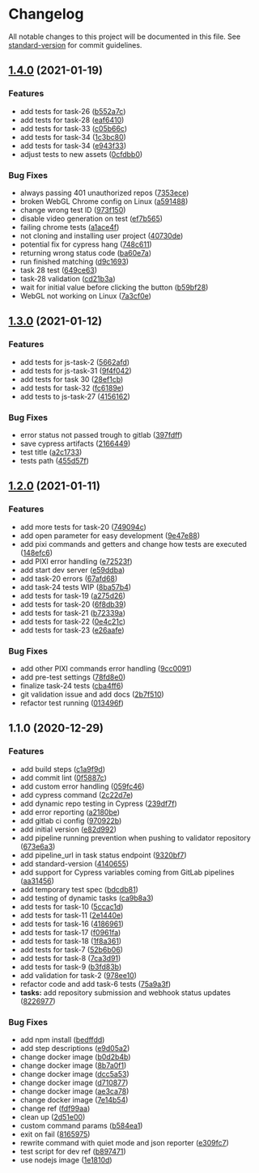 # Changelog

All notable changes to this project will be documented in this file. See [standard-version](https://github.com/conventional-changelog/standard-version) for commit guidelines.

## [1.4.0](https://gitlab.com/booost/validator/compare/v1.3.0...v1.4.0) (2021-01-19)


### Features

* add tests for task-26 ([b552a7c](https://gitlab.com/booost/validator/commit/b552a7c61f4dac53b45f852f508088c16ced5e80))
* add tests for task-28 ([eaf6410](https://gitlab.com/booost/validator/commit/eaf64105fd2eb81564381e9bf7f9668c54f5b307))
* add tests for task-33 ([c05b66c](https://gitlab.com/booost/validator/commit/c05b66cb454e9f66dc06a744a68d5ea86f1a2a8e))
* add tests for task-34 ([1c3bc80](https://gitlab.com/booost/validator/commit/1c3bc80ced849c54b4f06ab3e5db1681e9b582ac))
* add tests for task-34 ([e943f33](https://gitlab.com/booost/validator/commit/e943f3317516145146fd33497650b38455ac57c9))
* adjust tests to new assets ([0cfdbb0](https://gitlab.com/booost/validator/commit/0cfdbb0a716b204d9975cac13c50a9d760c276ac))


### Bug Fixes

* always passing 401 unauthorized repos ([7353ece](https://gitlab.com/booost/validator/commit/7353ece54a863e1854ab6ac11ae0204b1ac2f4e6))
* broken WebGL Chrome config on Linux ([a591488](https://gitlab.com/booost/validator/commit/a5914884aa9187ef721de2dc1bbd3a8f83579ea5))
* change wrong test ID ([973f150](https://gitlab.com/booost/validator/commit/973f1502f190f34d1fa993078ddc0ad1aa4f4f54))
* disable video generation on test ([ef7b565](https://gitlab.com/booost/validator/commit/ef7b5656cd9970ba102864dba1851456c99057c1))
* failing chrome tests ([a1ace4f](https://gitlab.com/booost/validator/commit/a1ace4f3da81fcdea793bfe9d6e4504394b725c6))
* not cloning and installing user project ([40730de](https://gitlab.com/booost/validator/commit/40730dea216dbeb260e14144e046d92656c69695))
* potential fix for cypress hang ([748c611](https://gitlab.com/booost/validator/commit/748c611faf25ed1d7ce9762a898492f50b3fdaab))
* returning wrong status code ([ba60e7a](https://gitlab.com/booost/validator/commit/ba60e7af08ae24b16e28c510257e4badfb435ab9))
* run finished matching ([d9c1693](https://gitlab.com/booost/validator/commit/d9c16939319d005b5ac5df275254f2ed2651809a))
* task 28 test ([649ce63](https://gitlab.com/booost/validator/commit/649ce6350c9d47a0161a68f3ba22f3bde60d1e51))
* task-28 validation ([cd21b3a](https://gitlab.com/booost/validator/commit/cd21b3ab3fdcfe83bda152554d97ec8a3fef2951))
* wait for initial value before clicking the button ([b59bf28](https://gitlab.com/booost/validator/commit/b59bf28d6b0230797847290a27c76dbd0d22eeab))
* WebGL not working on Linux ([7a3cf0e](https://gitlab.com/booost/validator/commit/7a3cf0ecb5f66c444d1be4ecefeded69d38fda12))

## [1.3.0](https://gitlab.com/booost/validator/compare/v1.2.0...v1.3.0) (2021-01-12)


### Features

* add tests for js-task-2 ([5662afd](https://gitlab.com/booost/validator/commit/5662afdc46ad5740852b334a39fe2bf7f6ae3e70))
* add tests for js-task-31 ([9f4f042](https://gitlab.com/booost/validator/commit/9f4f042d834c84bb93f952abf1959d6b9e077724))
* add tests for task 30 ([28ef1cb](https://gitlab.com/booost/validator/commit/28ef1cbffaff656e2088fde66a66cd7f4b1b34a5))
* add tests for task-32 ([fc6189e](https://gitlab.com/booost/validator/commit/fc6189ec69770d286f43fa709c48c82f8b21f1b6))
* add tests to js-task-27 ([4156162](https://gitlab.com/booost/validator/commit/41561620cac0221eb67212eac5000081e5ae8386))


### Bug Fixes

* error status not passed trough to gitlab ([397fdff](https://gitlab.com/booost/validator/commit/397fdff80c5df53b615a289257a968a3472bd008))
* save cypress artifacts ([2166449](https://gitlab.com/booost/validator/commit/216644924fbc4ea8f8fb7617537c24a81bc06457))
* test title ([a2c1733](https://gitlab.com/booost/validator/commit/a2c1733248d8297f148fa30d45d3f7cfb060cc3f))
* tests path ([455d57f](https://gitlab.com/booost/validator/commit/455d57f620347d7a1ab19d744a1174ec144055b0))

## [1.2.0](https://gitlab.com/booost/validator/compare/v1.1.0...v1.2.0) (2021-01-11)


### Features

* add more tests for task-20 ([749094c](https://gitlab.com/booost/validator/commit/749094cfb6600a8f3cd03b60309a0630fc89cec4))
* add open parameter for easy development ([9e47e88](https://gitlab.com/booost/validator/commit/9e47e8867dc31cf03cf1de44e4fc4408322455e2))
* add pixi commands and getters and change how tests are executed ([148efc6](https://gitlab.com/booost/validator/commit/148efc6ea051285d59fa861d8f7b609c58028778))
* add PIXI error handling ([e72523f](https://gitlab.com/booost/validator/commit/e72523f67299a2b7ac9e14a08fd25a92ccff0177))
* add start dev server ([e59ddba](https://gitlab.com/booost/validator/commit/e59ddbafe12a6de7c6ca15261547d4cc8f916b03))
* add task-20 errors ([67afd68](https://gitlab.com/booost/validator/commit/67afd68743d752dc198bae93066a9af80cbcd074))
* add task-24 tests WIP ([8ba57b4](https://gitlab.com/booost/validator/commit/8ba57b48d6971b28391b6c6a04afe7d1d2dac2e8))
* add tests for task-19 ([a275d26](https://gitlab.com/booost/validator/commit/a275d26d45a9e302da77c98b011e2a8ec4ba09c1))
* add tests for task-20 ([6f8db39](https://gitlab.com/booost/validator/commit/6f8db39c10eb63eb90d36151fb10ac51a4b34a79))
* add tests for task-21 ([b72339a](https://gitlab.com/booost/validator/commit/b72339a5353ab558fc35fd3c87b9a0858bcc1615))
* add tests for task-22 ([0e4c21c](https://gitlab.com/booost/validator/commit/0e4c21c846b136208a834a2ccbca301811945b75))
* add tests for task-23 ([e26aafe](https://gitlab.com/booost/validator/commit/e26aafeb03eedb389b71a9f147b5ca6d6d197d16))


### Bug Fixes

* add other PIXI commands error handling ([9cc0091](https://gitlab.com/booost/validator/commit/9cc00917da19168d22b572b8ae504f5ab4f0539a))
* add pre-test settings ([78fd8e0](https://gitlab.com/booost/validator/commit/78fd8e06a3082ba0816bb325673f2466b4481dd6))
* finalize task-24 tests ([cba4ff6](https://gitlab.com/booost/validator/commit/cba4ff6156321736a5d8d6b85854f061913a604c))
* git validation issue and add docs ([2b7f510](https://gitlab.com/booost/validator/commit/2b7f51036e00e3f2a18ea5a78805acf15acc5d8e))
* refactor test running ([013496f](https://gitlab.com/booost/validator/commit/013496f8f2f4cd4eb53deea225945850c6d769e6))

## 1.1.0 (2020-12-29)


### Features

* add build steps ([c1a9f9d](https://gitlab.com/booost/validator/commit/c1a9f9d8fa6cf35b6afd6be43152b35c52010d28))
* add commit lint ([0f5887c](https://gitlab.com/booost/validator/commit/0f5887c01e07b8030196dc7310995129f374f66a))
* add custom error handling ([059fc46](https://gitlab.com/booost/validator/commit/059fc469ec7ec78f6063620b7222bb820527820d))
* add cypress command ([2c22d7e](https://gitlab.com/booost/validator/commit/2c22d7e2867539007d188e9fd1002e06e0b02c24))
* add dynamic repo testing in Cypress ([239df7f](https://gitlab.com/booost/validator/commit/239df7fb68260b8dbd292cc1bc5ccf57bbd418a1))
* add error reporting ([a2180be](https://gitlab.com/booost/validator/commit/a2180befed660cd43d938f635c94f242be19dc8c))
* add gitlab ci config ([970922b](https://gitlab.com/booost/validator/commit/970922be96bf4ffffe1a5ef5f6f2a14a82e034f2))
* add initial version ([e82d992](https://gitlab.com/booost/validator/commit/e82d9922bf21f4283494e9225d81449a542b23ff))
* add pipeline running prevention when pushing to validator repository ([673e6a3](https://gitlab.com/booost/validator/commit/673e6a31317fc024985c0c2cb45d0e83e341ccb3))
* add pipeline_url in task status endpoint ([9320bf7](https://gitlab.com/booost/validator/commit/9320bf799ac1ac9c683fb840687f292bc68601f4))
* add standard-version ([4140655](https://gitlab.com/booost/validator/commit/4140655c2f2dd13f51ae21445fdf851407b1370c))
* add support for Cypress variables coming from GitLab pipelines ([aa31456](https://gitlab.com/booost/validator/commit/aa31456b359f6dfb120a0dc309d7285c83f51bd0))
* add temporary test spec ([bdcdb81](https://gitlab.com/booost/validator/commit/bdcdb81b9840a840e21879ed75ff9c9213cf91cd))
* add testing of dynamic tasks ([ca9b8a3](https://gitlab.com/booost/validator/commit/ca9b8a3f4536636eb691b8ef8839b391528489cc))
* add tests for task-10 ([5ccac1d](https://gitlab.com/booost/validator/commit/5ccac1da466e0bfe9d5a84ba202ce3d9ab6e1432))
* add tests for task-11 ([2e1440e](https://gitlab.com/booost/validator/commit/2e1440e2a22c61f1ed31cf3ff2f4ab72c90cd18c))
* add tests for task-16 ([4186961](https://gitlab.com/booost/validator/commit/41869616801e347d29105b7e8107452cbd541595))
* add tests for task-17 ([f0961fa](https://gitlab.com/booost/validator/commit/f0961fa0955e07f8a02ba9d33c19c22a6929c1a3))
* add tests for task-18 ([1f8a361](https://gitlab.com/booost/validator/commit/1f8a36103f8ea9461ae3b1f77cb93e673b602cfd))
* add tests for task-7 ([52b6b06](https://gitlab.com/booost/validator/commit/52b6b068bf2cde8616aa96dd0ac2ff8dc5126144))
* add tests for task-8 ([7ca3d91](https://gitlab.com/booost/validator/commit/7ca3d91cb044a4fc3e8ba1263b6fffb24f43285c))
* add tests for task-9 ([b3fd83b](https://gitlab.com/booost/validator/commit/b3fd83b0ae8b02025bfea192d4bb15dd31be06a5))
* add validation for task-2 ([978ee10](https://gitlab.com/booost/validator/commit/978ee107f2d9b8a5ca1f187d326a0aed830d55b2))
* refactor code and add task-6 tests ([75a9a3f](https://gitlab.com/booost/validator/commit/75a9a3f9269ea868ea004a599c135ec4f99f035d))
* **tasks:** add repository submission and webhook status updates ([8226977](https://gitlab.com/booost/validator/commit/8226977f32455e33b1a673bf9b63707cd91221fc))


### Bug Fixes

* add npm install ([bedffdd](https://gitlab.com/booost/validator/commit/bedffddbc9ed3ab3efaf4d61098280a2f6617975))
* add step descriptions ([e9d05a2](https://gitlab.com/booost/validator/commit/e9d05a2d57ef9b60d90a121bda06afcbf7481f0e))
* change docker image ([b0d2b4b](https://gitlab.com/booost/validator/commit/b0d2b4b56f145e28486110341b7dd94c60f0f100))
* change docker image ([8b7a0f1](https://gitlab.com/booost/validator/commit/8b7a0f101f9e9e2eea50506a6d778f1a6354cb40))
* change docker image ([dcc5a53](https://gitlab.com/booost/validator/commit/dcc5a539e1d87f12053acbf0b8c8c5eea87a8469))
* change docker image ([d710877](https://gitlab.com/booost/validator/commit/d7108774a5f4b7c82dbe639a7fedc6feecff39a2))
* change docker image ([ae3ca78](https://gitlab.com/booost/validator/commit/ae3ca7823b1568ef24bc5cd3b1c7f3a6e680d54c))
* change docker image ([7e14b54](https://gitlab.com/booost/validator/commit/7e14b5409ae8809eeb9680d4668e198b15f849cf))
* change ref ([fdf99aa](https://gitlab.com/booost/validator/commit/fdf99aa2c9be67ece25d69c9dc8a551a27c67fb0))
* clean up ([2d51e00](https://gitlab.com/booost/validator/commit/2d51e00cda74f11529c264907bf501405e8afa55))
* custom command params ([b584ea1](https://gitlab.com/booost/validator/commit/b584ea182e935c1460aa8df818e41d060e3ebfde))
* exit on fail ([8165975](https://gitlab.com/booost/validator/commit/816597559f65e973e091cef76bc176b735a3bd58))
* rewrite command with quiet mode and json reporter ([e309fc7](https://gitlab.com/booost/validator/commit/e309fc7c84bfdaa09fbcb45b353b64f9446e45bd))
* test script for dev ref ([b897471](https://gitlab.com/booost/validator/commit/b897471ef5401da884cdce014a271bbf1e379fe1))
* use nodejs image ([1e1810d](https://gitlab.com/booost/validator/commit/1e1810da0091c4912c19a78eb5b8fb7102a1bd1b))
